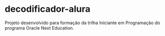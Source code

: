 # decodificador-alura
Projeto desenvolvido para formação da trilha Iniciante em Programação do programa Oracle Next Education.
